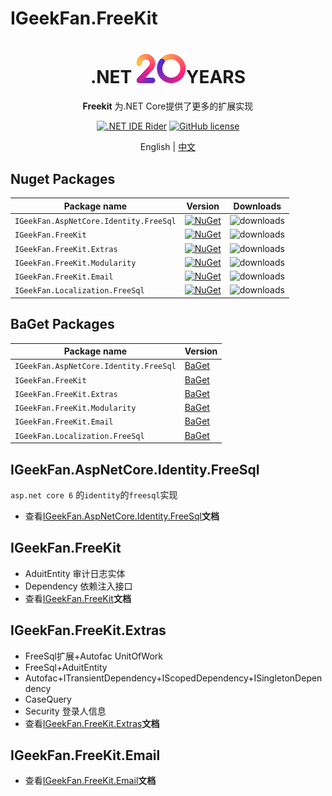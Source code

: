 # IGeekFan.FreeKit

<div align="center">
<h1 align="center"> .NET <img alt="logo" src="docs/images/logo.png" width="80px"/>YEARS </h1>

**Freekit** 为.NET Core提供了更多的扩展实现

[![.NET IDE Rider](https://img.shields.io/static/v1?style=float&logo=rider&label=Rider&message=jetbrains&color=red)](https://www.jetbrains.com/rider/)
[![GitHub license](https://img.shields.io/badge/license-MIT-blue.svg)](https://raw.githubusercontent.com/luoyunchong/IGeekFan.AspNetCore.RapiDoc/master/LICENSE)
<p>
    <span>English</span> |  
    <a href="README.zh-CN.md">中文</a>
</p>
</div>

## Nuget Packages

| Package name| Version| Downloads|
| ------- | ------- | ------- |
| `IGeekFan.AspNetCore.Identity.FreeSql` | [![NuGet](https://img.shields.io/nuget/v/IGeekFan.AspNetCore.Identity.FreeSql.svg?style=flat-square&label=nuget&color=fedcba)](https://www.nuget.org/packages/IGeekFan.AspNetCore.Identity.FreeSql/) | ![downloads](https://img.shields.io/nuget/dt/IGeekFan.AspNetCore.Identity.FreeSql.svg) |
| `IGeekFan.FreeKit`| [![NuGet](https://img.shields.io/nuget/v/IGeekFan.FreeKit.svg?style=flat-square&label=nuget)](https://www.nuget.org/packages/IGeekFan.FreeKit/)| ![downloads](https://img.shields.io/nuget/dt/IGeekFan.FreeKit.svg)|    
| `IGeekFan.FreeKit.Extras`| [![NuGet](https://img.shields.io/nuget/v/IGeekFan.FreeKit.Extras.svg?style=flat-square&label=nuget)](https://www.nuget.org/packages/IGeekFan.FreeKit.Extras/)                                        | ![downloads](https://img.shields.io/nuget/dt/IGeekFan.FreeKit.Extras.svg)|
| `IGeekFan.FreeKit.Modularity`| [![NuGet](https://img.shields.io/nuget/v/IGeekFan.FreeKit.Modularity.svg?style=flat-square&label=nuget)](https://www.nuget.org/packages/IGeekFan.FreeKit.Modularity/)                                | ![downloads](https://img.shields.io/nuget/dt/IGeekFan.FreeKit.Modularity.svg)|
| `IGeekFan.FreeKit.Email`| [![NuGet](https://img.shields.io/nuget/v/IGeekFan.FreeKit.Email.svg?style=flat-square&label=nuget)](https://www.nuget.org/packages/IGeekFan.FreeKit.Email/)                                | ![downloads](https://img.shields.io/nuget/dt/IGeekFan.FreeKit.Email.svg)|
| `IGeekFan.Localization.FreeSql`| [![NuGet](https://img.shields.io/nuget/v/IGeekFan.Localization.FreeSql.svg?style=flat-square&label=nuget)](https://www.nuget.org/packages/IGeekFan.Localization.FreeSql/)| ![downloads](https://img.shields.io/nuget/dt/IGeekFan.Localization.FreeSql.svg)|

## BaGet Packages

| Package name                           | Version                                                                                                                                                                                                  |
| -------------------------------------- | -------------------------------------------------------------------------------------------------------------------------------------------------------------------------------------------------------- |
| `IGeekFan.AspNetCore.Identity.FreeSql` | [BaGet](http://124.70.130.97:5555/packages/IGeekFan.AspNetCore.Identity.FreeSql) |
| `IGeekFan.FreeKit`                          | [BaGet](http://124.70.130.97:5555/packages/IGeekFan.FreeKit)|
| `IGeekFan.FreeKit.Extras`                 | [BaGet](http://124.70.130.97:5555/packages/IGeekFan.FreeKit.Extras)|
| `IGeekFan.FreeKit.Modularity`            | [BaGet](http://124.70.130.97:5555/packages/IGeekFan.FreeKit.Modularity)|   
| `IGeekFan.FreeKit.Email`                  | [BaGet](http://124.70.130.97:5555/packages/IGeekFan.FreeKit.Email)|   
| `IGeekFan.Localization.FreeSql`          | [BaGet](http://124.70.130.97:5555/packages/IGeekFan.Localization.FreeSql)|



## IGeekFan.AspNetCore.Identity.FreeSql

`asp.net core 6` 的`identity`的`freesql`实现
- 查看[IGeekFan.AspNetCore.Identity.FreeSql](./src/IGeekFan.AspNetCore.Identity.FreeSql/README.md)**文档**

## IGeekFan.FreeKit

- AduitEntity 审计日志实体
- Dependency 依赖注入接口
- 查看[IGeekFan.FreeKit](./src/IGeekFan.FreeKit/README.md)**文档**
## IGeekFan.FreeKit.Extras

- FreeSql扩展+Autofac UnitOfWork
- FreeSql+AduitEntity
- Autofac+ITransientDependency+IScopedDependency+ISingletonDependency
- CaseQuery 
- Security 登录人信息
- 查看[IGeekFan.FreeKit.Extras](./src/IGeekFan.FreeKit.Extras/README.md)**文档**
## IGeekFan.FreeKit.Email

- 查看[IGeekFan.FreeKit.Email](./src/IGeekFan.FreeKit.Email/README.md)**文档**